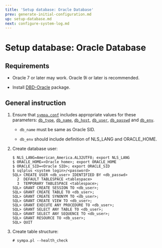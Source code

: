 ```yaml
---
title: 'Setup database: Oracle Database'
prev: generate-initial-configuration.md
up: setup-database.md
next: configure-system-log.md
---
```


Setup database: Oracle Database
===============================

Requirements
------------

* Oracle 7 or later may work.  Oracle 9i or later is recommended.

* Install [DBD-Oracle](https://metacpan.org/release/DBD-Oracle) package.

General instruction
-------------------

1. Ensure that [``sympa.conf``](../layout.md#config) includes appropriate
   values for these parameters:
   [``db_type``](../man/sympa.conf.5.md#db_type), [``db_name``](../man/sympa.conf.5.md#db_name), [``db_host``](../man/sympa.conf.5.md#db_host), [``db_user``](../man/sympa.conf.5.md#db_user), [``db_passwd``](../man/sympa.conf.5.md#db_passwd) and [``db_env``](../man/sympa.conf.5.md#db_env).

   * ``db_name`` must be same as Oracle SID.

   * ``db_env`` should include definition of NLS_LANG and ORACLE_HOME.

2. Create database user:
   ```
   $ NLS_LANG=American_America.AL32UTF8; export NLS_LANG
   $ ORACLE_HOME=<Oracle home>; export ORACLE_HOME
   $ ORACLE_SID=<Oracle SID>; export ORACLE_SID
   $ sqlplus <system login>/<password>
   SQL> CREATE USER <db_user> IDENTIFIED BY <db_passwd>
     2  DEFAULT TABLESPACE <tablespace>
     3  TEMPORARY TABLESPACE <tablespace>;
   SQL> GRANT CREATE SESSION TO <db_user>;
   SQL> GRANT CREATE TABLE TO <db_user>;
   SQL> GRANT CREATE SYNONYM TO <db_user>;
   SQL> GRANT CREATE VIEW TO <db_user>;
   SQL> GRANT EXECUTE ANY PROCEDURE TO <db_user>;
   SQL> GRANT SELECT ANY TABLE TO <db_user>;
   SQL> GRANT SELECT ANY SEQUENCE TO <db_user>;
   SQL> GRANT RESOURCE TO <db_user>;
   SQL> QUIT
   ```

3. Create table structure:
   ```
   # sympa.pl --health_check
   ```

